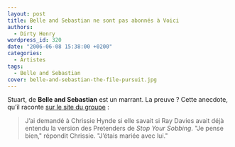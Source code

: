 ```yaml
---
layout: post
title: Belle and Sebastian ne sont pas abonnés à Voici
authors:
  - Dirty Henry
wordpress_id: 320
date: "2006-06-08 15:38:00 +0200"
categories:
  - Artistes
tags:
  - Belle and Sebastian
cover: belle-and-sebastian-the-file-pursuit.jpg
---
```


Stuart, de **Belle and Sebastian** est un marrant. La preuve ? Cette anecdote,
qu’il raconte [sur le site du groupe][1] :

> J’ai demandé à Chrissie Hynde si elle savait si Ray Davies avait déjà entendu
> la version des Pretenders de _Stop Your Sobbing_. "Je pense bien," répondit
> Chrissie. "J’étais mariée avec lui."

[1]: https://belleandsebastian.com/team/stuart-murdoch/
